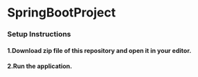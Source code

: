 # SpringBootProject

### Setup Instructions
#### 1.Download zip file of this repository and open it in your editor.
#### 2.Run the application.

